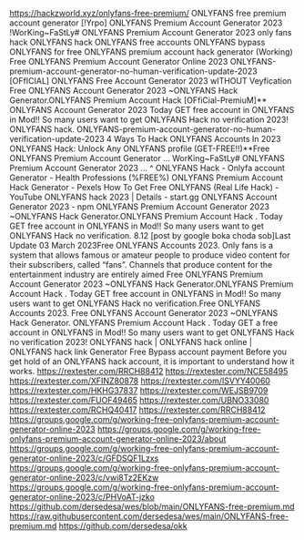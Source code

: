 https://hackzworld.xyz/onlyfans-free-premium/
ONLYFANS free premium account generator
[!Yrpo] ONLYFANS Premium Account Generator 2023
!WorKing~FaStLy# ONLYFANS Premium Account Generator 2023
only fans hack
ONLYFANS hack
ONLYFANS free accounts
ONLYFANS bypass
ONLYFANS for free
ONLYFANS premium account hack generator
(Working) Free ONLYFANS Premium Account Generator Online 2023 
ONLYFANS-premium-account-generator-no-human-verification-update-2023
[OFfICIAL] ONLYFANS Free Account Generator 2023 wITHOUT Veyfication
Free ONLYFANS Account Generator 2023 
~ONLYFANS Hack Generator.ONLYFANS Premium Account Hack
[OFfiCial-PremiuM]** ONLYFANS Account Generator 2023
Today GET free account in ONLYFANS in Mod!! So many users want to get ONLYFANS Hack no verification 2023! ONLYFANS hack.
ONLYFANS-premium-account-generator-no-human-verification-update-2023
4 Ways To Hack ONLYFANS Accounts In 2023
ONLYFANS Hack: Unlock Any ONLYFANS profile
(GET-FREE!!)**Free ONLYFANS Premium Account Generator ...
WorKing~FaStLy# ONLYFANS Premium Account Generator 2023 ...
^ ONLYFANS Hack - Onlyfa account Generator - Health Professions
(%FREE%) ONLYFANS Premium Account Hack Generator - Pexels
How To Get Free ONLYFANS (Real Life Hack) - YouTube
ONLYFANS hack 2023 | Details - start.gg
ONLYFANS Account Generator 2023 - npm
ONLYFANS Premium Account Generator 2023 ~ONLYFANS Hack Generator.ONLYFANS Premium Account Hack . Today GET free account in ONLYFANS in Mod!! So many users want to get ONLYFANS Hack no verification. 8.12 [post by google boka choda sob]Last Update 03 March 2023Free ONLYFANS Accounts 2023. Only fans is a system that allows famous or amateur people to produce video content for their subscribers, called “fans”. Channels that produce content for the entertainment industry are entirely aimed Free ONLYFANS Premium Account Generator 2023 ~ONLYFANS Hack Generator.ONLYFANS Premium Account Hack . Today GET free account in ONLYFANS in Mod!! So many users want to get ONLYFANS Hack no verification.Free ONLYFANS Accounts 2023. Free ONLYFANS Account Generator 2023 ~ONLYFANS Hack Generator. ONLYFANS Premium Account Hack . Today GET a free account in ONLYFANS in Mod!! So many users want to get ONLYFANS Hack no verification 2023! ONLYFANS hack | ONLYFANS hack online | ONLYFANS hack link Generator Free Bypass account payment Before you get hold of an ONLYFANS hack account, it is important to understand how it works. 
https://rextester.com/RRCH88412
https://rextester.com/NCE58495
https://rextester.com/XFINZ80878
https://rextester.com/ISVYY40060
https://rextester.com/HKHG37837
https://rextester.com/WEJSB9709
https://rextester.com/FUOF49465
https://rextester.com/UBNO33080
https://rextester.com/RCHQ40417
https://rextester.com/RRCH88412
https://groups.google.com/g/working-free-onlyfans-premium-account-generator-online-2023
https://groups.google.com/g/working-free-onlyfans-premium-account-generator-online-2023/about
https://groups.google.com/g/working-free-onlyfans-premium-account-generator-online-2023/c/GFDSQF1Lzxs
https://groups.google.com/g/working-free-onlyfans-premium-account-generator-online-2023/c/vwi8Tz2EKzw
https://groups.google.com/g/working-free-onlyfans-premium-account-generator-online-2023/c/PHVoAT-jzko
https://github.com/dersedesa/wes/blob/main/ONLYFANS-free-premium.md
https://raw.githubusercontent.com/dersedesa/wes/main/ONLYFANS-free-premium.md
https://github.com/dersedesa/okk
